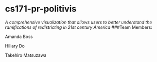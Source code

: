 # cs171-pr-politivis
*A comprehensive visualization that allows users to better understand the ramifications of redistricting in 21st century America*
###Team Members:

Amanda Boss

Hillary Do

Takehiro Matsuzawa 



